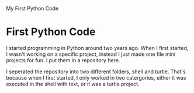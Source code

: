 My First Python Code

# First Python Code
I started programming in Python around two years ago. When I first started,  I wasn't working on a specific project, instead I just made one file mini projects for fun. I put them in a repository here.

I seperated the repository into two different folders, shell and turtle. That's because when I first started, I only worked in two catergories, either it was executed in the shell with text, or it was a turtle project. 
